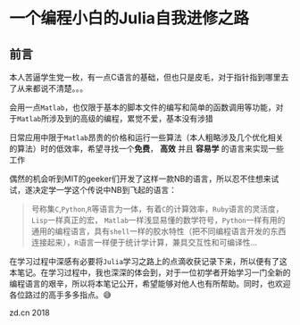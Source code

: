 # 一个编程小白的Julia自我进修之路

## 前言
本人苦逼学生党一枚，有一点C语言的基础，但也只是皮毛，对于指针指到哪里去了从来都说不清楚。。。

会用一点`Matlab`，也仅限于基本的脚本文件的编写和简单的函数调用等功能，对于`Matlab`所涉及到的高级的编程，累觉不爱，基本没有涉猎

日常应用中限于`Matlab`昂贵的价格和运行一些算法（本人粗略涉及几个优化相关的算法）时的低效率，希望寻找一个**免费**， **高效** 并且 **容易学** 的语言来实现一些工作

偶然的机会听到MIT的geeker们开发了这样一款NB的语言，所以忍不住想来试试，遂决定学一学这个传说中NB到飞起的语言：
> 号称集`C`,`Python`,`R`等语言为一体，有着`C`的计算效率，`Ruby`语言的灵活度，`Lisp`一样真正的宏，
`Matlab`一样浅显易懂的数学符号，`Python`一样有用的通用的编程语言，具有`shell`一样的胶水特性（把不同编程语言开发的东西连接起来），`R`语言一样便于统计学计算，兼具交互性和可编译性...

在学习过程中深感有必要将`Julia`学习之路上的点滴收获记录下来，所以便有了这本笔记。在学习过程中，我也深深的体会到，对于一位初学者开始学习一门全新的编程语言的艰辛，所以将本笔记公开，希望能够对他人也有所帮助。同时，也欢迎各位路过的高手多多指点。😅

zd.cn
2018
